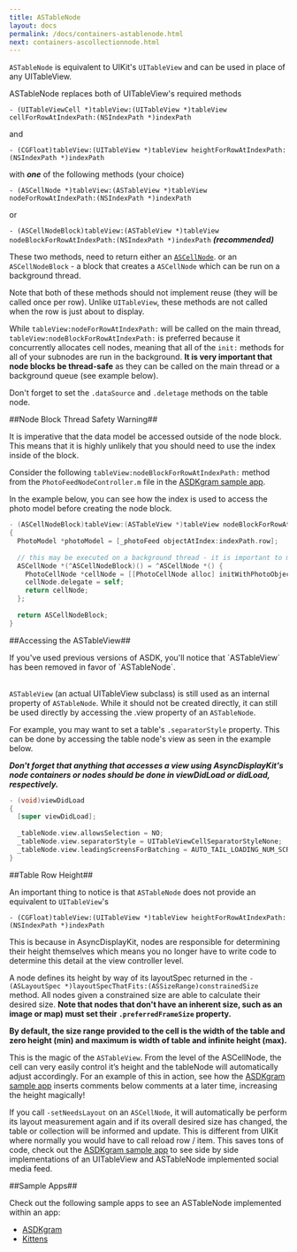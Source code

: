 ```yaml
---
title: ASTableNode
layout: docs
permalink: /docs/containers-astablenode.html
next: containers-ascollectionnode.html
---
```


`ASTableNode` is equivalent to UIKit's `UITableView` and can be used in place of any UITableView. 

ASTableNode replaces both of UITableView's required methods

`- (UITableViewCell *)tableView:(UITableView *)tableView cellForRowAtIndexPath:(NSIndexPath *)indexPath` 

and

`- (CGFloat)tableView:(UITableView *)tableView heightForRowAtIndexPath:(NSIndexPath *)indexPath`

with **_one_** of the following methods (your choice)

`- (ASCellNode *)tableView:(ASTableView *)tableView nodeForRowAtIndexPath:(NSIndexPath *)indexPath` 

or

`- (ASCellNodeBlock)tableView:(ASTableView *)tableView nodeBlockForRowAtIndexPath:(NSIndexPath *)indexPath` **_(recommended)_**

These two methods, need to return either an <a href = "cell-node.html">`ASCellNode`</a>. or an `ASCellNodeBlock` - a block that creates a `ASCellNode` which can be run on a background thread. 

Note that both of these methods should not implement reuse (they will be called once per row). Unlike `UITableView`, these methods are not called when the row is just about to display. 

While `tableView:nodeForRowAtIndexPath:` will be called on the main thread, `tableView:nodeBlockForRowAtIndexPath:` is preferred because it concurrently allocates cell nodes, meaning that all of the `init:` methods for all of your subnodes are run in the background. **It is very important that node blocks be thread-safe** as they can be called on the main thread or a background queue (see example below).

Don't forget to set the `.dataSource` and `.deletage` methods on the table node. 

##Node Block Thread Safety Warning##

It is imperative that the data model be accessed outside of the node block. This means that it is highly unlikely that you should need to use the index inside of the block. 

Consider the following `tableView:nodeBlockForRowAtIndexPath:` method from the `PhotoFeedNodeController.m` file in the <a href="https://github.com/facebook/AsyncDisplayKit/tree/master/examples/ASDKgram">ASDKgram sample app</a>.

In the example below, you can see how the index is used to access the photo model before creating the node block.

```objective-c
- (ASCellNodeBlock)tableView:(ASTableView *)tableView nodeBlockForRowAtIndexPath:(NSIndexPath *)indexPath
{
  PhotoModel *photoModel = [_photoFeed objectAtIndex:indexPath.row];
  
  // this may be executed on a background thread - it is important to make sure it is thread safe
  ASCellNode *(^ASCellNodeBlock)() = ^ASCellNode *() {
    PhotoCellNode *cellNode = [[PhotoCellNode alloc] initWithPhotoObject:photoModel];
    cellNode.delegate = self;
    return cellNode;
  };
  
  return ASCellNodeBlock;
}
```

##Accessing the ASTableView##

<div class = "note">
If you've used previous versions of ASDK, you'll notice that `ASTableView` has been removed in favor of `ASTableNode`.<br><br>

`ASTableView` (an actual UITableView subclass) is still used as an internal property of `ASTableNode`. While it should not be created directly, it can still be used directly by accessing the .view property of an `ASTableNode`.
</div>

For example, you may want to set a table's `.separatorStyle` property. This can be done by accessing the table node's view as seen in the example below. 

**_Don't forget that anything that accesses a view using AsyncDisplayKit's node containers or nodes should be done in viewDidLoad or didLoad, respectively._**

```objective-c
- (void)viewDidLoad
{
  [super viewDidLoad];
  
  _tableNode.view.allowsSelection = NO;
  _tableNode.view.separatorStyle = UITableViewCellSeparatorStyleNone;
  _tableNode.view.leadingScreensForBatching = AUTO_TAIL_LOADING_NUM_SCREENFULS;  // overriding default of 2.0
}
```

##Table Row Height##

An important thing to notice is that `ASTableNode` does not provide an equivalent to `UITableView`'s

`- (CGFloat)tableView:(UITableView *)tableView heightForRowAtIndexPath:(NSIndexPath *)indexPath`

This is because in AsyncDisplayKit, nodes are responsible for determining their height themselves which means you no longer have to write code to determine this detail at the view controller level. 

A node defines its height by way of its layoutSpec returned in the `- (ASLayoutSpec *)layoutSpecThatFits:(ASSizeRange)constrainedSize` method. All nodes given a constrained size are able to calculate their desired size. **Note that nodes that don't have an inherent size, such as an image or map) must set their `.preferredFrameSize` property.** 

**By default, the size range provided to the cell is the width of the table and zero height (min) and maximum is width of table and infinite height (max).**

This is the magic of the `ASTableView`. From the level of the ASCellNode, the cell can very easily control it’s height and the tableNode will automatically adjust accordingly. For an example of this in action, see how the <a href="https://github.com/facebook/AsyncDisplayKit/tree/master/examples/ASDKgram">ASDKgram sample app</a> inserts comments below comments at a later time, increasing the height magically!

If you call `-setNeedsLayout` on an `ASCellNode`, it will automatically be perform its layout measurement again and if its overall desired size has changed, the table or collection will be informed and update. This is different from UIKit where normally you would have to call reload row / item. This saves tons of code, check out the <a href="https://github.com/facebook/AsyncDisplayKit/tree/master/examples/ASDKgram">ASDKgram sample app</a> to see side by side implementations of an UITableView and ASTableNode implemented social media feed. 

##Sample Apps##

Check out the following sample apps to see an ASTableNode implemented within an app:
<ul>
  <li><a href="https://github.com/facebook/AsyncDisplayKit/tree/master/examples/ASDKgram">ASDKgram</a></li>
  <li><a href="https://github.com/facebook/AsyncDisplayKit/tree/master/examples/Kittens">Kittens</a></li>
</ul>
